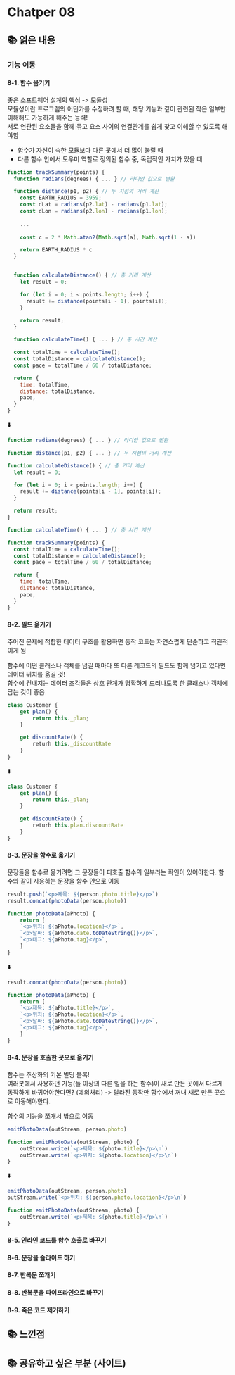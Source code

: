 # Chatper 08

## 📚 읽은 내용

### 기능 이동

#### 8-1. 함수 옮기기

좋은 소프트웨어 설계의 핵심 -> 모듈성   
모듈성이란 프로그램의 어딘가를 수정하려 할 때, 해당 기능과 깊이 관련된 작은 일부만 이해해도 가능하게 해주는 능력!   
서로 연관된 요소들을 함께 묶고 요소 사이의 연결관계를 쉽게 찾고 이해할 수 있도록 해야함   

- 함수가 자신이 속한 모듈보다 다른 곳에서 더 많이 불릴 때
- 다른 함수 안에서 도우미 역할로 정의된 함수 중, 독립적인 가치가 있을 때

```javascript
function trackSummary(points) {
  function radians(degrees) { ... } // 라디안 값으로 변환

  function distance(p1, p2) { // 두 지점의 거리 계산
    const EARTH_RADIUS = 3959;
    const dLat = radians(p2.lat) - radians(p1.lat);
    const dLon = radians(p2.lon) - radians(p1.lon);
    
    ...
    
    const c = 2 * Math.atan2(Math.sqrt(a), Math.sqrt(1 - a))

    return EARTH_RADIUS * c
  }


  function calculateDistance() { // 총 거리 계산
    let result = 0;

    for (let i = 0; i < points.length; i++) {
      result += distance(points[i - 1], points[i]);
    }

    return result;
  }

  function calculateTime() { ... } // 총 시간 계산

  const totalTime = calculateTime();
  const totalDistance = calculateDistance();
  const pace = totalTime / 60 / totalDistance;

  return {
    time: totalTime,
    distance: totalDistance,
    pace,
  }
}
```

⬇️

```javascript
function radians(degrees) { ... } // 라디안 값으로 변환

function distance(p1, p2) { ... } // 두 지점의 거리 계산

function calculateDistance() { // 총 거리 계산
  let result = 0;

  for (let i = 0; i < points.length; i++) {
    result += distance(points[i - 1], points[i]);
  }

  return result;
}

function calculateTime() { ... } // 총 시간 계산

function trackSummary(points) {
  const totalTime = calculateTime();
  const totalDistance = calculateDistance();
  const pace = totalTime / 60 / totalDistance;

  return {
    time: totalTime,
    distance: totalDistance,
    pace,
  }
}

```

#### 8-2. 필드 옮기기

주어진 문제에 적합한 데이터 구조를 활용하면 동작 코드는 자연스럽게 단순하고 직관적이게 됨

함수에 어떤 클래스나 객체를 넘길 때마다 또 다른 레코드의 필드도 함께 넘기고 있다면 데이터 위치를 옮길 것!   
함수에 건내지는 데이터 조각들은 상호 관계가 명확하게 드러나도록 한 클래스나 객체에 담는 것이 좋음

```javascript
class Customer {
    get plan() {
        return this._plan;
    }

    get discountRate() {
        returh this._discountRate
    }
}
```

⬇️

```javascript
class Customer {
    get plan() {
        return this._plan;
    }

    get discountRate() {
        returh this.plan.discountRate
    }
}
```

#### 8-3. 문장을 함수로 옮기기

문장들을 함수로 옮기려면 그 문장들이 피호출 함수의 일부라는 확인이 있어야한다. 함수와 같이 사용하는 문장을 함수 안으로 이동

```javascript
result.push(`<p>제목: ${person.photo.title}</p>`)
result.concat(photoData(person.photo))

function photoData(aPhoto) {
    return [
    `<p>위치: ${aPhoto.location}</p>`,
    `<p>날짜: ${aPhoto.date.toDateString()}</p>`,
    `<p>태그: ${aPhoto.tag}</p>`,
    ]
}
```

⬇️

```javascript
result.concat(photoData(person.photo))

function photoData(aPhoto) {
    return [
    `<p>제목: ${aPhoto.title}</p>`,
    `<p>위치: ${aPhoto.location}</p>`,
    `<p>날짜: ${aPhoto.date.toDateString()}</p>`,
    `<p>태그: ${aPhoto.tag}</p>`,
    ]
}
```

#### 8-4. 문장을 호출한 곳으로 옮기기

함수는 추상화의 기본 빌딩 블록!   
여러봇에서 사용하던 기능(둘 이상의 다른 일을 하는 함수)이 새로 만든 곳에서 다르게 동작하게 바뀌어야한다면? (예외처리) -> 달라진 동작만 함수에서 꺼내 새로 만든 곳으로 이동해야한댜.

함수의 기능을 쪼개서 밖으로 이동

```javascript
emitPhotoData(outStream, person.photo)

function emitPhotoData(outStream, photo) {
    outStream.write(`<p>제목: ${photo.title}</p>\n`)
    outStream.write(`<p>위치: ${photo.location}</p>\n`)
}
```

⬇️

```javascript
emitPhotoData(outStream, person.photo)
outStream.write(`<p>위치: ${person.photo.location}</p>\n`)

function emitPhotoData(outStream, photo) {
    outStream.write(`<p>제목: ${photo.title}</p>\n`)
}
```

#### 8-5. 인라인 코드를 함수 호출로 바꾸기
#### 8-6. 문장을 슬라이드 하기
#### 8-7. 반복문 쪼개기
#### 8-8. 반복문을 파이프라인으로 바꾸기
#### 8-9. 죽은 코드 제거하기

## 📚 느낀점

## 📚 공유하고 싶은 부분 (사이트)
